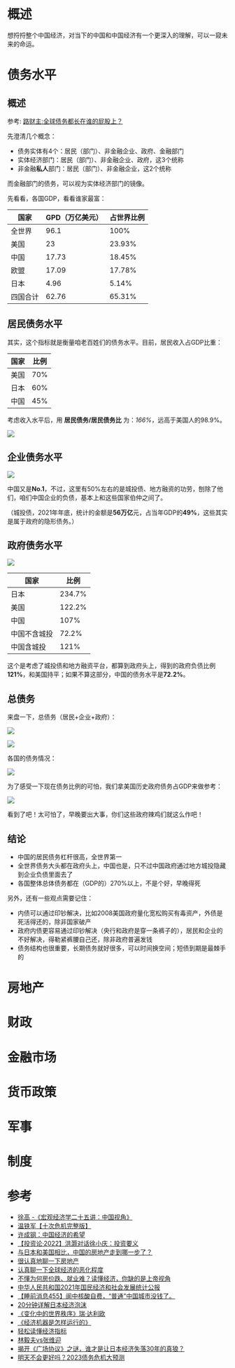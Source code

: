 
# 概述

想捋捋整个中国经济，对当下的中国和中国经济有一个更深入的理解，可以一窥未来的命运。

# 债务水平

## 概述

参考: [路财主:全球债务都长在谁的屁股上？](https://www.bilibili.com/video/BV1xP411G7mz)

先澄清几个概念：
- 债务实体有4个：居民（部门）、非金融企业、政府、金融部门
- 实体经济部门：居民（部门）、非金融企业、政府，这3个统称
- 非金融**私人**部门：居民（部门）、非金融企业，这2个统称

而金融部门的债务，可以视为实体经济部门的镜像。

先看看，各国GDP，看看谁家最富：

| 国家  | GPD（万亿美元）| 占世界比例 |
| ---- | ---- | ---- |  
| 全世界 	| 96.1 	| 100%|
| 美国 | 23 |23.93% |
| 中国 | 17.73   |18.45%|
| 欧盟 | 17.09|17.78%|
| 日本 | 4.96|5.14%|
| 四国合计| 62.76|65.31%|


## 居民债务水平

其实，这个指标就是衡量咱老百姓们的债务水平。目前，居民收入占GDP比重：

| 国家 | 比例 |
|----|----|
|美国|70%|
|日本|60%|
|中国|45%|

考虑收入水平后，用 **居民债务/居民债务比** 为：_166%_，远高于美国人的98.9%。

![](/images/20220928/1664344361753.jpg)

## 企业债务水平

![](/images/20220928/1664345681237.jpg)


中国又是**No.1**，不过，这里有50%左右的是城投债、地方融资的功劳，刨除了他们，咱们中国企业的负债，基本上和这些国家伯仲之间了。

（城投债，2021年年底，统计的金额是**56万亿**元，占当年GDP的**49%**，这些其实是属于政府的隐形债务。）

## 政府债务水平

![](/images/20220928/1664347443058.jpg)


| 国家 | 比例 |
|----|----|
|日本|234.7%|
|美国|122.2%|
|中国|107%|
|中国不含城投|72.2%|
|中国含城投|121%|

这个是考虑了城投债和地方融资平台，都算到政府头上，得到的政府负债比例**121%**，和美国持平；如果不算这部分，中国的债务水平是**72.2%**。

## 总债务

来盘一下，总债务（居民+企业+政府）：

![](/images/20220928/1664345937374.jpg)


![](/images/20220928/1664346115948.jpg)

各国的债务情况：

![](/images/20220928/1664347373197.jpg)

为了感受一下现在债务比例的可怕，我们拿美国历史政府债务占GDP来做参考：

![](/images/20220928/1664346586467.jpg)

看到了吧！太可怕了，早晚要出大事，你们这些政府辣鸡们就这么作吧！



## 结论
- 中国的居民债务杠杆很高，全世界第一
- 全世界债务大头都在政府头上，中国也是，只不过中国政府通过地方城投隐藏到企业负债里面去了
- 各国整体总体债务都在（GDP的）270%以上，不是个好，早晚得死

另外，还有一些观点需要记住：
- 内债可以通过印钞解决，比如2008美国政府量化宽松购买有毒资产，外债是死活得还的，除非国家破产
- 政府内债更容易通过印钞解决（央行和政府是穿一条裤子的），居民和企业的不好解决，得勒紧裤腰自己还，除非政府普遍发钱
- 债务结构也很重要，长期债务就好很多，可以时间换空间；短债到期是最棘手的

# 房地产

# 财政

# 金融市场

# 货币政策

# 军事

# 制度

# 参考

- [徐高 -《宏观经济学二十五讲：中国视角》](https://www.bilibili.com/video/BV1oE411Z7TU/)
- [温铁军【十次危机完整版】](https://www.bilibili.com/video/BV12F411u7Tp/)
- [许成钢：中国经济的希望](https://www.bumingbai.net/2022/09/ep-016-xu-chenggang-text/)
- [【投资论·2022】洪灏对话徐小庆：投资要义](https://www.bilibili.com/video/BV1BW4y1t76x?p=1)
- [与日本和美国相比，中国的房地产走到哪一步了？](https://www.bilibili.com/video/BV1st4y1A74z)
- [很认真地聊一下房地产](https://mp.weixin.qq.com/s/otzngMQ6EdsCHowB5iH1fA)
- [认真聊一下全球经济的恶化程度](https://mp.weixin.qq.com/s/-ZPxyfWNlODOqrWBcEjiQQ)
- [不懂为何房价跌、就业难？读懂经济，你缺的是上帝视角](https://www.bilibili.com/video/BV1wa41137ha)
- [中华人民共和国2021年国民经济和社会发展统计公报](http://www.stats.gov.cn/tjsj/zxfb/202202/t20220227_1827960.html)
- [【睡前消息455】阆中核酸自费，“普通”中国城市没钱了。](https://www.bilibili.com/video/BV1MW4y1S79Z)
- [20分钟详解日本经济泡沫](https://www.bilibili.com/video/BV1NY4y1j71V)
- [《变化中的世界秩序》瑞·达利欧](https://www.bilibili.com/video/BV1mP4y1T7LR)
- [《经济机器是怎样运行的》](https://www.bilibili.com/video/BV1KA411u7ft)
- [轻松读懂经济指标](https://www.bilibili.com/video/BV1QQ4y1K7aZ)
- [林毅夫vs张维迎](https://www.bilibili.com/video/BV1qg411g7FM)
- [揭开《广场协议》之谜，谁才是让日本经济失落30年的真狼？](https://www.bilibili.com/video/BV1rY4y1a7E7)
- [明天不会更好吗？2023债务危机大预测](https://www.bilibili.com/video/BV1kS4y1s7nC)

